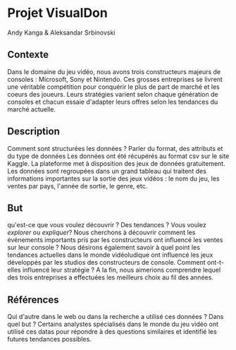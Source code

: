 # Projet VisualDon
Andy Kanga & Aleksandar Srbinovski
## Contexte
Dans le domaine du jeu vidéo, nous avons trois constructeurs majeurs de consoles : Microsoft, Sony et Nintendo. Ces grosses entreprises se livrent une véritable compétition pour conquérir le plus de part de marché et les coeurs des joueurs. Leurs stratégies varient selon chaque génération de consoles et chacun essaie d'adapter leurs offres selon les tendances du marché actuelle.
## Description
Comment sont structurées les données ? Parler du format, des attributs et du type de données
Les données ont été récupérés au format csv sur le site Kaggle. La plateforme met à disposition des jeux de données gratuitement. Les données sont regroupées dans un grand tableau qui traitent des informations importantes sur la sortie des jeux vidéos : le nom du jeu, les ventes par pays, l'année de sortie, le genre, etc. 
## But
qu'est-ce que vous voulez découvrir ? Des tendances ? Vous voulez _explorer_ ou _expliquer_?
Nous cherchons à découvrir comment les événements importants pris par les constructeurs ont influencé les ventes sur leur console ? Nous désirons également savoir à quel point les tendances actuelles dans le monde vidéoludique ont influencé les jeux développés par les studios des constructeurs de console. Comment ont-t-elles influencé leur stratégie ? A la fin, nous aimerions comprendre lequel des trois entreprises a effectuées les meilleurs choix au fil des années.
## Références
Qui d'autre dans le web ou dans la recherche a utilisé ces données ? Dans quel but ?
Certains analystes spécialisés dans le monde du jeu vidéo ont utilisé ces datas pour répondre à des questions similaires et identifié les futures tendances possibles. 



